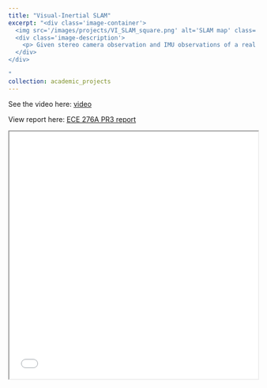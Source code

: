 ```yaml
---
title: "Visual-Inertial SLAM"
excerpt: "<div class='image-container'>
  <img src='/images/projects/VI_SLAM_square.png' alt='SLAM map' class='resizable-image'>
  <div class='image-description'>
    <p> Given stereo camera observation and IMU observations of a real self-driving dataset, I developed a sparse, feature based SLAM algorithm based on EKF and jointly estimation of agent pose and landmark positions. My Instructor is Prof. Nikolay Atanasov. </p>
  </div>
</div>

"
collection: academic_projects
---
```


See the video here: [video](https://drive.google.com/file/d/12-ERAqwbatMJzcaDVXMvMVjbLUYbsH0G/view?usp=share_link)


View report here: [ECE 276A PR3 report](https://infinity1096.github.io/files/ECE276A_PR3_report_YuchenZhang.pdf)

<iframe src="/files/ECE276A_PR3_report_YuchenZhang.pdf" width="100%" height="500px">
</iframe>